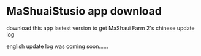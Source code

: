 # MaShuaiStusio app download
download this app lastest version to get MaShaui Farm 2's chinese update log

english update log was coming soon......
